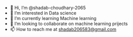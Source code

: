 - 👋 Hi, I’m @shadab-choudhary-2065
- 👀 I’m interested in Data science
- 🌱 I’m currently learning Machine learning
- 💞️ I’m looking to collaborate on machine learning prijects
- 📫 How to reach me at shadab206583@gmail.com

<!---
shadab-choudhary-2065/shadab-choudhary-2065 is a ✨ special ✨ repository because its `README.md` (this file) appears on your GitHub profile.
You can click the Preview link to take a look at your changes.
--->
